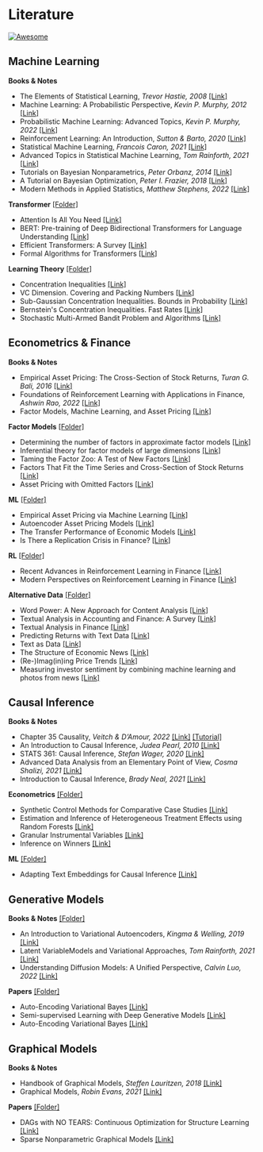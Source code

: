# Literature
[![Awesome](https://awesome.re/badge.svg)](https://awesome.re)

## Machine Learning 
**Books & Notes**
- The Elements of Statistical Learning, *Trevor Hastie, 2008* [[Link]](/ML/textbooks/ESLII.pdf)
- Machine Learning: A Probabilistic Perspective, *Kevin P. Murphy, 2012* [[Link]](/ML/textbooks/Murphy_1.pdf)
- Probabilistic Machine Learning: Advanced Topics, *Kevin P. Murphy, 2022* [[Link]](/ML/textbooks/Murphy_2.pdf)
- Reinforcement Learning: An Introduction, *Sutton & Barto, 2020* [[Link]](/ML/textbooks/RL_Book.pdf)
- Statistical Machine Learning, *Francois Caron, 2021* [[Link]](/ML/textbooks/SML.pdf)
- Advanced Topics in Statistical Machine Learning, *Tom Rainforth, 2021* [[Link]](/ML/textbooks/ATSML.pdf)
- Tutorials on Bayesian Nonparametrics, *Peter Orbanz, 2014* [[Link]](http://www.gatsby.ucl.ac.uk/~porbanz/npb-tutorial.html)
- A Tutorial on Bayesian Optimization, *Peter I. Frazier, 2018* [[Link]](/ML/textbooks/1807.02811.pdf)
- Modern Methods in Applied Statistics, *Matthew Stephens, 2022* [[Link]](https://stephens999.github.io/fiveMinuteStats/)

**Transformer** [[Folder]](/ML/transformer)
- Attention Is All You Need [[Link]](/ML/transformer/1706.03762.pdf)
- BERT: Pre-training of Deep Bidirectional Transformers for Language Understanding [[Link]](/ML/transformer/1810.04805.pdf)
- Efficient Transformers: A Survey [[Link]](/ML/transformer/2009.06732.pdf)
- Formal Algorithms for Transformers [[Link]](/ML/transformer/2207.09238.pdf)

**Learning Theory** [[Folder]](/ML/theory)
- Concentration Inequalities [[Link]](/ML/theory/Inequalities.pdf)
- VC Dimension. Covering and Packing Numbers [[Link]](/ML/theory/AFoL_Lecture_04.pdf)
- Sub-Gaussian Concentration Inequalities. Bounds in Probability [[Link]](/ML/theory/AFoL_Lecture_06.pdf)
- Bernstein's Concentration Inequalities. Fast Rates [[Link]](/ML/theory/AFoL_Lecture_07.pdf)
- Stochastic Multi-Armed Bandit Problem and Algorithms [[Link]](/ML/theory/AFoL_Lecture_15.pdf)

## Econometrics & Finance
**Books & Notes**
- Empirical Asset Pricing: The Cross-Section of Stock Returns, *Turan G. Bali, 2016* [[Link]](/Finance/textbooks/asset_pricing.pdf)
- Foundations of Reinforcement Learning with Applications in Finance, *Ashwin Rao, 2022* [[Link]](/Finance/textbooks/rl_finance.pdf)
- Factor Models, Machine Learning, and Asset Pricing [[Link]](/Finance/textbooks/AR_1006_WEB.pdf)

**Factor Models** [[Folder]](/Finance/Factor)
- Determining the number of factors in approximate factor models [[Link]](/Finance/Factor/10.1.1.415.7505.pdf)
- Inferential theory for factor models of large dimensions [[Link]](/Finance/Factor/Bai2003.pdf)
- Taming the Factor Zoo: A Test of New Factors [[Link]](/Finance/Factor/ZOO.pdf)
- Factors That Fit the Time Series and Cross-Section of Stock Returns [[Link]](/Finance/Factor/hhaa020.pdf)
- Asset Pricing with Omitted Factors [[Link]](/Finance/Factor/RP.pdf)

**ML** [[Folder]](/Finance/ML)
- Empirical Asset Pricing via Machine Learning [[Link]](/Finance/ML/ML.pdf)
- Autoencoder Asset Pricing Models [[Link]](/Finance/ML/SSRN-id3335536.pdf)
- The Transfer Performance of Economic Models [[Link]](/Finance/ML/Theory_Transfer.pdf)
- Is There a Replication Crisis in Finance? [[Link]](/Finance/ML/SSRN-id3774514.pdf)

**RL** [[Folder]](/Finance/RL) 
- Recent Advances in Reinforcement Learning in Finance [[Link]](/Finance/RL/SSRN-id3971071.pdf)
- Modern Perspectives on Reinforcement Learning in Finance [[Link]](/Finance/RL/SSRN-id3449401.pdf)

**Alternative Data** [[Folder]](/Finance/Alternative)
- Word Power: A New Approach for Content Analysis [[Link]](/Finance/Alternative/Word_Power.pdf)
- Textual Analysis in Accounting and Finance: A Survey [[Link]](/Finance/Alternative/SSRN-id2504147.pdf)
- Textual Analysis in Finance [[Link]](/Finance/Alternative/SSRN-id3470272.pdf)
- Predicting Returns with Text Data [[Link]](/Finance/Alternative/BFI_WP_201969.pdf)
- Text as Data [[Link]](/Finance/Alternative/w23276.pdf)
- The Structure of Economic News [[Link]](/Finance/Alternative/w26648.pdf)
- (Re-)Imag(in)ing Price Trends [[Link]](/Finance/Alternative/SSRN-id3756587.pdf)
- Measuring investor sentiment by combining machine learning and photos from news [[Link]](/Finance/Alternative/SSRN-id3841844.pdf)


## Causal Inference
**Books & Notes**
- Chapter 35 Causality, *Veitch & D’Amour, 2022* [[Link]](/Causal/textbooks/Causality.pdf) [[Tutorial]](https://github.com/vveitch/causality-tutorials)
- An Introduction to Causal Inference, *Judea Pearl, 2010* [[Link]](/Causal/textbooks/Pearl.pdf)
- STATS 361: Causal Inference, *Stefan Wager, 2020* [[Link]](/Causal/textbooks/Wager.pdf)
- Advanced Data Analysis from an Elementary Point of View, *Cosma Shalizi, 2021* [[Link]](/Causal/textbooks/Shalizi.pdf)
- Introduction to Causal Inference, *Brady Neal, 2021* [[Link]](https://www.bradyneal.com/causal-inference-course)

**Econometrics** [[Folder]](/Causal/econometrics) 
- Synthetic Control Methods for Comparative Case Studies [[Link]](/Causal/econometrics/Synthetic_Control.pdf)
- Estimation and Inference of Heterogeneous Treatment Effects using Random Forests [[Link]](/Causal/econometrics/Causal_Forests.pdf)
- Granular Instrumental Variables [[Link]](/Causal/econometrics/Granular_IV.pdf)
- Inference on Winners [[Link]](/Causal/econometrics/inference_on_winners.pdf)

**ML** [[Folder]](/Causal/ml) 
- Adapting Text Embeddings for Causal Inference [[Link]](/Causal/ml/veitch20a.pdf)

## Generative Models
**Books & Notes** [[Folder]](/Generative/textbooks)
- An Introduction to Variational Autoencoders, *Kingma & Welling, 2019* [[Link]](/Generative/textbooks/1906.02691.pdf)
- Latent VariableModels and Variational Approaches, *Tom Rainforth, 2021* [[Link]](/Generative/textbooks/Chapter_9.pdf)
- Understanding Diffusion Models: A Unified Perspective, *Calvin Luo, 2022* [[Link]](/Generative/textbooks/2208.11970.pdf)

**Papers** [[Folder]](/Generative/papers)
- Auto-Encoding Variational Bayes [[Link]](/Generative/papers/1312.6114.pdf)
- Semi-supervised Learning with Deep Generative Models [[Link]](/Generative/papers/1406.5298.pdf)
- Auto-Encoding Variational Bayes [[Link]](/Generative/papers/1701.07875.pdf)

## Graphical Models
**Books & Notes**
- Handbook of Graphical Models, *Steffen Lauritzen, 2018* [[Link]](/DAG/textbooks/Handbook.pdf)
- Graphical Models, *Robin Evans, 2021* [[Link]](/DAG/textbooks/Evans.pdf)

**Papers** [[Folder]](/DAG/papers)
- DAGs with NO TEARS: Continuous Optimization for Structure Learning [[Link]](/DAG/papers/NeurIPS-2018-dags-with-no-tears-continuous-optimization-for-structure-learning-Paper.pdf)
- Sparse Nonparametric Graphical Models [[Link]](/DAG/papers/1201.0794.pdf)
